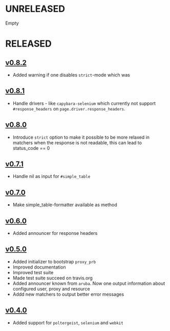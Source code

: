 #  UNRELEASED

Empty

# RELEASED

## [v0.8.2](https://github.com/cucumber/aruba/compare/v0.8.1...v0.8.2)

* Added warning if one disables `strict`-mode which was 

## [v0.8.1](https://github.com/cucumber/aruba/compare/v0.8.0...v0.8.1)

* Handle drivers - like `capybara-selenium` which currently not support
  `#response_headers` on `page.driver.response_headers`.

## [v0.8.0](https://github.com/cucumber/aruba/compare/v0.7.1...v0.8.0)

* Introduce `strict` option to make it possible to be more relaxed in matchers
  when the response is not readable, this can lead to status_code == 0

## [v0.7.1](https://github.com/cucumber/aruba/compare/v0.7.0...v0.7.1)

* Handle nil as input for `#simple_table`

## [v0.7.0](https://github.com/cucumber/aruba/compare/v0.6.0...v0.7.0)

* Make simple_table-formatter available as method

## [v0.6.0](https://github.com/cucumber/aruba/compare/v0.5.0...v0.6.0)

* Added announcer for response headers

## [v0.5.0](https://github.com/cucumber/aruba/compare/v0.4.0...v0.5.0)

* Added initializer to bootstrap `proxy_prb`
* Improved documentation
* Improved test suite
* Made test suite succeed on travis.org
* Added announcer known from `aruba`. Now one output information about
  configured user, proxy and resource
* Addd new matchers to output better error messages


## [v0.4.0](https://github.com/cucumber/aruba/compare/v0.1.0...v0.4.0)

* Added support for `poltergeist`, `selenium` and `webkit`
